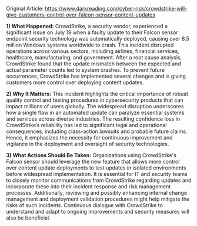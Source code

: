 Original Article: https://www.darkreading.com/cyber-risk/crowdstrike-will-give-customers-control-over-falcon-sensor-content-updates

**1) What Happened:**
CrowdStrike, a security vendor, experienced a significant issue on July 19 when a faulty update to their Falcon sensor endpoint security technology was automatically deployed, causing over 8.5 million Windows systems worldwide to crash. This incident disrupted operations across various sectors, including airlines, financial services, healthcare, manufacturing, and government. After a root cause analysis, CrowdStrike found that the update mismatch between the expected and actual parameter counts led to system crashes. To prevent future occurrences, CrowdStrike has implemented several changes and is giving customers more control over deploying content updates.

**2) Why It Matters:**
This incident highlights the critical importance of robust quality control and testing procedures in cybersecurity products that can impact millions of users globally. The widespread disruption underscores how a single flaw in an automated update can paralyze essential systems and services across diverse industries. The resulting confidence loss in CrowdStrike’s reliability has led to significant legal and operational consequences, including class-action lawsuits and probable future claims. Hence, it emphasizes the necessity for continuous improvement and vigilance in the deployment and oversight of security technologies.

**3) What Actions Should Be Taken:**
Organizations using CrowdStrike's Falcon sensor should leverage the new feature that allows more control over content update deployments to test updates in isolated environments before widespread implementation. It is essential for IT and security teams to closely monitor communications from CrowdStrike regarding updates and incorporate these into their incident response and risk management processes. Additionally, reviewing and possibly enhancing internal change management and deployment validation procedures might help mitigate the risks of such incidents. Continuous dialogue with CrowdStrike to understand and adapt to ongoing improvements and security measures will also be beneficial.